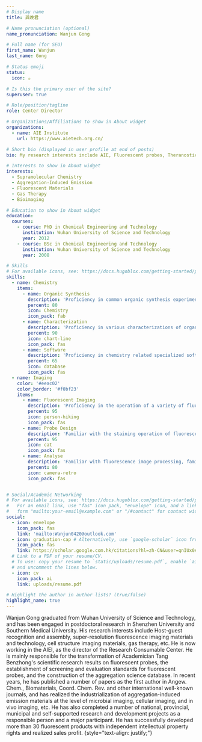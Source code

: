 ```yaml
---
# Display name
title: 龚晚君

# Name pronunciation (optional)
name_pronunciation: Wanjun Gong

# Full name (for SEO)
first_name: Wanjun
last_name: Gong

# Status emoji
status:
  icon: ☕️

# Is this the primary user of the site?
superuser: true

# Role/position/tagline
role: Center Director

# Organizations/Affiliations to show in About widget
organizations:
  - name: AIE Institute
    url: https://www.aietech.org.cn/

# Short bio (displayed in user profile at end of posts)
bio: My research interests include AIE, Fluorescent probes, Theranostics, industrialization.

# Interests to show in About widget
interests:
  - Supramolecular Chemistry
  - Aggregation-Induced Emission
  - Fluorescent Materials
  - Gas Therapy
  - Bioimaging

# Education to show in About widget
education:
  courses:
    - course: PhD in Chemical Engineering and Technology
      institution: Wuhan University of Science and Technology
      year: 2012
    - course: BSc in Chemical Engineering and Technology
      institution: Wuhan University of Science and Technology
      year: 2008

# Skills
# For available icons, see: https://docs.hugoblox.com/getting-started/page-builder/#icons
skills:
  - name: Chemistry
    items:
      - name: Organic Synthesis
        description: 'Proficiency in common organic synthesis experimental techniques, able to design and complete molecular design and synthesis within 10 steps.'
        percent: 80
        icon: Chemistry
        icon_pack: fab
      - name: Characterization
        description: 'Proficiency in various characterizations of organic compounds (NMR, MS, UV-absorption, fluorescence emission, infrared spectroscopy, Raman spectroscopy, single crystal XRD, powder XRD), experience in operating various instruments (NMR, MS, HPLC, UV-absorption, fluorescence emission, infrared spectroscopy, Raman spectroscopy, single crystal XRD, powder XRD), and in analyzing the results of characterizations.'
        percent: 90
        icon: chart-line
        icon_pack: fas
      - name: Software
        description: 'Proficiency in chemistry related specialized software such as Chemdraw, Mestrenova, Origen, Prime, Diamond, Mercury, MDI Jade, Olex2, etc.'
        percent: 65
        icon: database
        icon_pack: fas
  - name: Imaging
    color: '#eeac02'
    color_border: '#f0bf23'
    items:
      - name: Fluorescent Imaging
        description: 'Proficiency in the operation of a variety of fluorescence imaging equipment, including general fluorescence microscopy, confocal laser microscopy, small animal 3D imaging, STORM super-resolution fluorescence microscopy, and STED super-resolution fluorescence microscopy.'
        percent: 95
        icon: person-hiking
        icon_pack: fas
      - name: Probe Design
        description: 'Familiar with the staining operation of fluorescent probes, able to independently analyze the imaging results and speculate on the problems in the staining process, and accordingly solve the deficiencies of fluorescent probes. Proficient in the spectral and structural properties of commonly used fluorescent probes and able to design molecular structures for special needs. Experience in designing fluorescent probes for organelle staining, ion-specific recognition, bacterial specific labeling, immunohistochemistry, qPCR, chemiluminescence.'
        percent: 95
        icon: cat
        icon_pack: fas
      - name: Analyse
        description: 'Familiar with fluorescence image processing, familiar with software operation of different instruments and image processing, familiar with Imagej's image processing.'
        percent: 80
        icon: camera-retro
        icon_pack: fas


# Social/Academic Networking
# For available icons, see: https://docs.hugoblox.com/getting-started/page-builder/#icons
#   For an email link, use "fas" icon pack, "envelope" icon, and a link in the
#   form "mailto:your-email@example.com" or "/#contact" for contact widget.
social:
  - icon: envelope
    icon_pack: fas
    link: 'mailto:Wanjun0420@outlook.com'
  - icon: graduation-cap # Alternatively, use `google-scholar` icon from `ai` icon pack
    icon_pack: fas
    link: https://scholar.google.com.hk/citations?hl=zh-CN&user=qnIUx0AAAAAJ
  # Link to a PDF of your resume/CV.
  # To use: copy your resume to `static/uploads/resume.pdf`, enable `ai` icons in `params.yaml`,
  # and uncomment the lines below.
  - icon: cv
    icon_pack: ai
    link: uploads/resume.pdf

# Highlight the author in author lists? (true/false)
highlight_name: true
---
```


Wanjun Gong graduated from Wuhan University of Science and Technology, and has been engaged in postdoctoral research in Shenzhen University and Southern Medical University. His research interests include Host-guest recognition and assembly, super-resolution fluorescence imaging materials and technology, cell structure imaging materials, gas therapy, etc. He is now working in the AIEI, as the director of the Research Consumable Center. He is mainly responsible for the transformation of Academician Tang Benzhong's scientific research results on fluorescent probes, the establishment of screening and evaluation standards for fluorescent probes, and the construction of the aggregation science database. In recent years, he has published a number of papers as the first author in Angew. Chem., Biomaterials, Coord. Chem. Rev. and other international well-known journals, and has realized the industrialization of aggregation-induced emission materials at the level of microbial imaging, cellular imaging, and in vivo imaging, etc. He has also completed a number of national, provincial, municipal and self-supported research and development projects as a responsible person and a major participant. He has successfully developed more than 30 fluorescent products with independent intellectual property rights and realized sales profit.
{style="text-align: justify;"}
